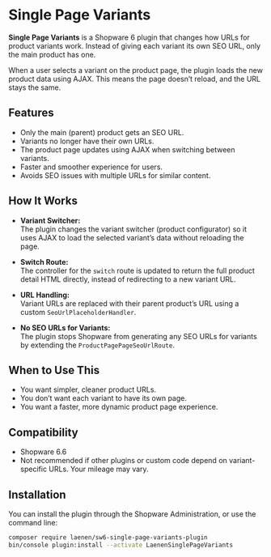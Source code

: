 # Single Page Variants

**Single Page Variants** is a Shopware 6 plugin that changes how URLs for product variants work. Instead of giving each variant its own SEO URL, only the main product has one.

When a user selects a variant on the product page, the plugin loads the new product data using AJAX. This means the page doesn’t reload, and the URL stays the same.

## Features

- Only the main (parent) product gets an SEO URL.
- Variants no longer have their own URLs.
- The product page updates using AJAX when switching between variants.
- Faster and smoother experience for users.
- Avoids SEO issues with multiple URLs for similar content.

## How It Works

- **Variant Switcher:**  
  The plugin changes the variant switcher (product configurator) so it uses AJAX to load the selected variant’s data without reloading the page.

- **Switch Route:**  
  The controller for the `switch` route is updated to return the full product detail HTML directly, instead of redirecting to a new variant URL.

- **URL Handling:**  
  Variant URLs are replaced with their parent product’s URL using a custom `SeoUrlPlaceholderHandler`.

- **No SEO URLs for Variants:**  
  The plugin stops Shopware from generating any SEO URLs for variants by extending the `ProductPagePageSeoUrlRoute`.

## When to Use This

- You want simpler, cleaner product URLs.
- You don’t want each variant to have its own page.
- You want a faster, more dynamic product page experience.

## Compatibility

- Shopware 6.6
- Not recommended if other plugins or custom code depend on variant-specific URLs. Your mileage may vary.

## Installation

You can install the plugin through the Shopware Administration, or use the command line:

```bash
composer require laenen/sw6-single-page-variants-plugin
bin/console plugin:install --activate LaenenSinglePageVariants